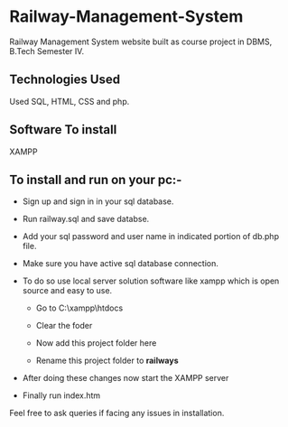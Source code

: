 # Railway-Management-System

Railway Management System website built as course project in DBMS, B.Tech Semester IV. 

## Technologies Used

Used SQL, HTML, CSS and php.

## Software To install

XAMPP

## To install and run on your pc:-

- Sign up and sign in in your sql database.

- Run railway.sql and save databse. 

- Add your sql password and user name in indicated portion of db.php file.

- Make sure you have active sql database connection.

- To do so use local server solution software like xampp which is open source and easy to use. 

  - Go to C:\xampp\htdocs

  - Clear the foder 

  - Now add this project folder here

  - Rename this project folder to **railways**

- After doing these changes now start the XAMPP server

- Finally run index.htm 

Feel free to ask queries if facing any issues in installation. 
